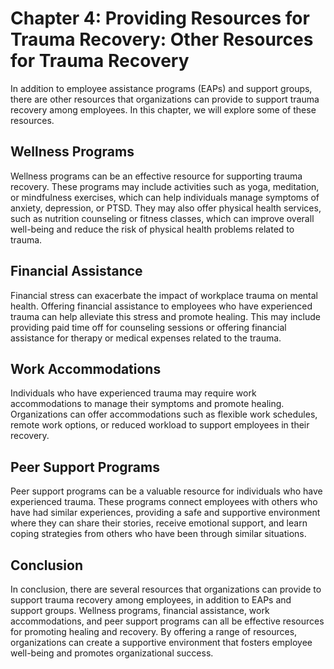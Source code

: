 Chapter 4: Providing Resources for Trauma Recovery: Other Resources for Trauma Recovery
=======================================================================================

In addition to employee assistance programs (EAPs) and support groups, there are other resources that organizations can provide to support trauma recovery among employees. In this chapter, we will explore some of these resources.

Wellness Programs
-----------------

Wellness programs can be an effective resource for supporting trauma recovery. These programs may include activities such as yoga, meditation, or mindfulness exercises, which can help individuals manage symptoms of anxiety, depression, or PTSD. They may also offer physical health services, such as nutrition counseling or fitness classes, which can improve overall well-being and reduce the risk of physical health problems related to trauma.

Financial Assistance
--------------------

Financial stress can exacerbate the impact of workplace trauma on mental health. Offering financial assistance to employees who have experienced trauma can help alleviate this stress and promote healing. This may include providing paid time off for counseling sessions or offering financial assistance for therapy or medical expenses related to the trauma.

Work Accommodations
-------------------

Individuals who have experienced trauma may require work accommodations to manage their symptoms and promote healing. Organizations can offer accommodations such as flexible work schedules, remote work options, or reduced workload to support employees in their recovery.

Peer Support Programs
---------------------

Peer support programs can be a valuable resource for individuals who have experienced trauma. These programs connect employees with others who have had similar experiences, providing a safe and supportive environment where they can share their stories, receive emotional support, and learn coping strategies from others who have been through similar situations.

Conclusion
----------

In conclusion, there are several resources that organizations can provide to support trauma recovery among employees, in addition to EAPs and support groups. Wellness programs, financial assistance, work accommodations, and peer support programs can all be effective resources for promoting healing and recovery. By offering a range of resources, organizations can create a supportive environment that fosters employee well-being and promotes organizational success.
